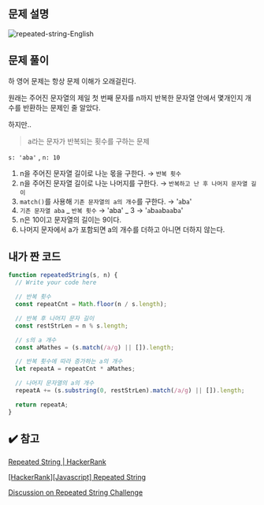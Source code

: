 ## 문제 설명

![repeated-string-English](https://user-images.githubusercontent.com/47416686/128146875-76498960-74cf-497c-a9a3-ba907645a7ea.png)

## 문제 풀이

하 영어 문제는 항상 문제 이해가 오래걸린다.

원래는 주어진 문자열의 제일 첫 번째 문자를 n까지 반복한 문자열 안에서 몇개인지 개수를 반환하는 문제인 줄 알았다.

하지만..

> a라는 문자가 반복되는 횟수를 구하는 문제

`s: 'aba'` , `n: 10`

1. n을 주어진 문자열 길이로 나눈 몫을 구한다. → `반복 횟수`
2. n을 주어진 문자열 길이로 나눈 나머지를 구한다. → `반복하고 난 후 나머지 문자열 길이`
3. `match()`를 사용해 `기존 문자열의 a의 개수`를 구한다. → '`a`b`a`'
4. `기존 문자열 aba` _ `반복 횟수` → 'aba' _ 3 → '`a`b`aa`b`aa`b`a`'
5. n은 10이고 문자열의 길이는 9이다.
6. 나머지 문자에서 a가 포함되면 a의 개수를 더하고 아니면 더하지 않는다.

## 내가 짠 코드

```jsx
function repeatedString(s, n) {
  // Write your code here

  // 반복 횟수
  const repeatCnt = Math.floor(n / s.length);

  // 반복 후 나머지 문자 길이
  const restStrLen = n % s.length;

  // s의 a 개수
  const aMathes = (s.match(/a/g) || []).length;

  // 반복 횟수에 따라 증가하는 a의 개수
  let repeatA = repeatCnt * aMathes;

  // 나머지 문자열의 a의 개수
  repeatA += (s.substring(0, restStrLen).match(/a/g) || []).length;

  return repeatA;
}
```

## ✔️ 참고

[Repeated String | HackerRank](https://www.hackerrank.com/challenges/repeated-string/problem)

[[HackerRank][Javascript] Repeated String](https://egg-programmer.tistory.com/252)

[Discussion on Repeated String Challenge](https://www.hackerrank.com/challenges/repeated-string/forum/comments/499141)
